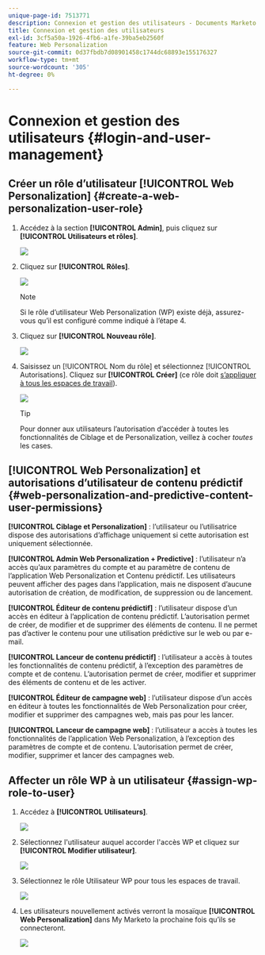 ```yaml
---
unique-page-id: 7513771
description: Connexion et gestion des utilisateurs - Documents Marketo - Documentation du produit
title: Connexion et gestion des utilisateurs
exl-id: 3cf5a50a-1926-4fb6-a1fe-39ba5eb2560f
feature: Web Personalization
source-git-commit: 0d37fbdb7d08901458c1744dc68893e155176327
workflow-type: tm+mt
source-wordcount: '305'
ht-degree: 0%

---
```


# Connexion et gestion des utilisateurs {#login-and-user-management}

## Créer un rôle d’utilisateur [!UICONTROL Web Personalization] {#create-a-web-personalization-user-role}

1. Accédez à la section **[!UICONTROL Admin]**, puis cliquez sur **[!UICONTROL Utilisateurs et rôles]**.

   ![](assets/image2015-4-28-19-3a50-3a49.png)

1. Cliquez sur **[!UICONTROL Rôles]**.

   ![](assets/image2015-4-28-19-3a57-3a58.png)

   >[!NOTE]
   >
   >Si le rôle d’utilisateur Web Personalization (WP) existe déjà, assurez-vous qu’il est configuré comme indiqué à l’étape 4.

1. Cliquez sur **[!UICONTROL Nouveau rôle]**.

   ![](assets/three-1.png)

1. Saisissez un [!UICONTROL Nom du rôle] et sélectionnez [!UICONTROL Autorisations]. Cliquez sur **[!UICONTROL Créer]** (ce rôle doit [s’appliquer à tous les espaces de travail](/help/marketo/product-docs/administration/users-and-roles/managing-marketo-users.md)).

   ![](assets/four.png)

   >[!TIP]
   >
   >Pour donner aux utilisateurs l’autorisation d’accéder à toutes les fonctionnalités de Ciblage et de Personalization, veillez à cocher _toutes_ les cases.

## [!UICONTROL Web Personalization] et autorisations d’utilisateur de contenu prédictif {#web-personalization-and-predictive-content-user-permissions}

**[!UICONTROL Ciblage et Personalization]** : l’utilisateur ou l’utilisatrice dispose des autorisations d’affichage uniquement si cette autorisation est uniquement sélectionnée.

**[!UICONTROL Admin Web Personalization + Predictive]** : l’utilisateur n’a accès qu’aux paramètres du compte et au paramètre de contenu de l’application Web Personalization et Contenu prédictif. Les utilisateurs peuvent afficher des pages dans l’application, mais ne disposent d’aucune autorisation de création, de modification, de suppression ou de lancement.

**[!UICONTROL Éditeur de contenu prédictif]** : l’utilisateur dispose d’un accès en éditeur à l’application de contenu prédictif. L’autorisation permet de créer, de modifier et de supprimer des éléments de contenu. Il ne permet pas d’activer le contenu pour une utilisation prédictive sur le web ou par e-mail.

**[!UICONTROL Lanceur de contenu prédictif]** : l’utilisateur a accès à toutes les fonctionnalités de contenu prédictif, à l’exception des paramètres de compte et de contenu. L’autorisation permet de créer, modifier et supprimer des éléments de contenu et de les activer.

**[!UICONTROL Éditeur de campagne web]** : l’utilisateur dispose d’un accès en éditeur à toutes les fonctionnalités de Web Personalization pour créer, modifier et supprimer des campagnes web, mais pas pour les lancer.

**[!UICONTROL Lanceur de campagne web]** : l’utilisateur a accès à toutes les fonctionnalités de l’application Web Personalization, à l’exception des paramètres de compte et de contenu. L’autorisation permet de créer, modifier, supprimer et lancer des campagnes web.

## Affecter un rôle WP à un utilisateur {#assign-wp-role-to-user}

1. Accédez à **[!UICONTROL Utilisateurs]**.

   ![](assets/image2015-4-29-11-3a31-3a3.png)

1. Sélectionnez l&#39;utilisateur auquel accorder l&#39;accès WP et cliquez sur **[!UICONTROL Modifier utilisateur]**.

   ![](assets/image2015-4-29-11-3a38-3a46.png)

1. Sélectionnez le rôle Utilisateur WP pour tous les espaces de travail.

   ![](assets/seven.png)

1. Les utilisateurs nouvellement activés verront la mosaïque **[!UICONTROL Web Personalization]** dans My Marketo la prochaine fois qu’ils se connecteront.

   ![](assets/eight.png)
